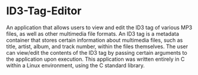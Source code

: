 # ID3-Tag-Editor

An application that allows users to view and edit the ID3 tag of various MP3 files, as well as other multimedia file formats. An ID3 tag is a metadata container that stores certain information about multimedia files, such as title, artist, album, and track number, within the files themselves. The user can view/edit the contents of the ID3 tag by passing certain arguments to the application upon execution. This application was written entirely in C within a Linux environment, using the C standard library.
